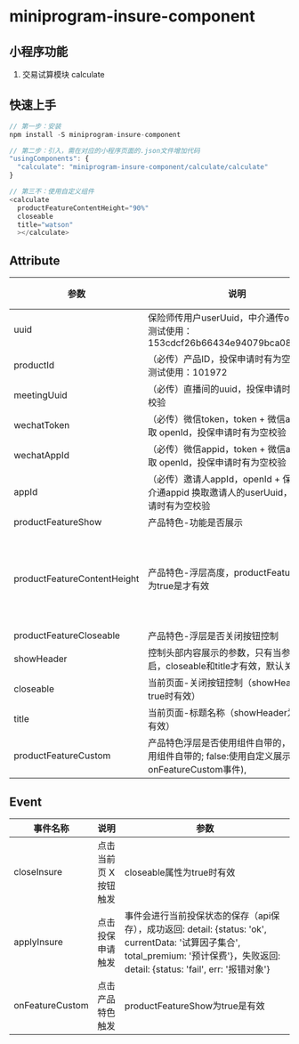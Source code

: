 # miniprogram-insure-component

## 小程序功能
1. 交易试算模块 calculate

## 快速上手
```js
// 第一步：安装
npm install -S miniprogram-insure-component

// 第二步：引入，需在对应的小程序页面的.json文件增加代码
"usingComponents": {
  "calculate": "miniprogram-insure-component/calculate/calculate"
}

// 第三不：使用自定义组件
<calculate
  productFeatureContentHeight="90%"
  closeable
  title="watson"
  ></calculate>
```

## Attribute
| 参数| 说明 | 类型 | 默认值 | 版本 |
| --- | --- | --- |   --- |  --- |
|uuid|保险师传用户userUuid，中介通传openId，测试使用：153cdcf26b66434e94079bca08666678|String|无|-|
|productId|（必传）产品ID，投保申请时有为空校验，测试使用：101972|String|无|-|
|meetingUuid|（必传）直播间的uuid，投保申请时有为空校验|String|无|-|
|wechatToken|（必传）微信token，token + 微信appId 换取 openId，投保申请时有为空校验|String|无|-|
|wechatAppId|（必传）微信appid，token + 微信appId 换取 openId，投保申请时有为空校验|String|无|-|
|appId|（必传）邀请人appId，openId + 保险师/中介通appid 换取邀请人的userUuid，投保申请时有为空校验|String|无|-|
|productFeatureShow|产品特色-功能是否展示|Boolean|true|-|
|productFeatureContentHeight|产品特色-浮层高度，productFeatureShow为true是才有效|String|默认90%，当前支持两种格式：px，百分比；|-|
|productFeatureCloseable|产品特色-浮层是否关闭按钮控制|Boolean|false|-|
|showHeader|控制头部内容展示的参数，只有当参数开启，closeable和title才有效，默认关闭|Boolean|false|-|
|closeable|当前页面-关闭按钮控制（showHeader为true时有效）|Boolean|false|-|
|title|当前页面-标题名称（showHeader为true时有效）|String|无|-|
|productFeatureCustom|产品特色浮层是否使用组件自带的，true:使用组件自带的; false:使用自定义展示(需监听onFeatureCustom事件),|String|无|-|

## Event
| 事件名称 | 说明 | 参数 |
| --- | --- | --- |
| closeInsure | 点击当前页 X 按钮触发 | closeable属性为true时有效 |
| applyInsure | 点击投保申请触发 | 事件会进行当前投保状态的保存（api保存），成功返回: detail: {status: 'ok', currentData: '试算因子集合', total_premium: '预计保费'}，失败返回: detail: {status: 'fail', err: '报错对象'} |
| onFeatureCustom | 点击产品特色触发 | productFeatureShow为true是有效 |
